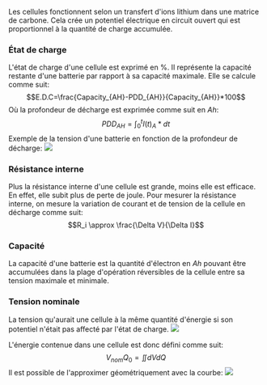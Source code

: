 Les cellules fonctionnent selon un transfert d'ions lithium dans une matrice de carbone. Cela crée un potentiel électrique en circuit ouvert qui est proportionnel à la quantité de charge accumulée. 

### État de charge
L'état de charge d'une cellule est exprimé en %. Il représente la capacité restante d'une batterie par rapport à sa capacité maximale. Elle se calcule comme suit:
$$E.D.C=\frac{Capacity_{AH}-PDD_{AH}}{Capacity_{AH}}*100$$
Où la profondeur de décharge est exprimée comme suit en $Ah$: $$PDD_{AH}=\int_0^t{I(t)_A*dt}$$
Exemple de la tension d'une batterie en fonction de la profondeur de décharge:
![](Images/Pasted%20image%2020250701103643.png)

### Résistance interne
Plus la résistance interne d'une cellule est grande, moins elle est efficace. En effet, elle subit plus de perte de joule. Pour mesurer la résistance interne, on mesure la variation de courant et de tension de la cellule en décharge comme suit:
$$R_i \approx \frac{\Delta V}{\Delta I}$$
### Capacité
La capacité d'une batterie est la quantité d'électron en $Ah$ pouvant être accumulées dans la plage d'opération réversibles de la cellule entre sa tension maximale et minimale. 

### Tension nominale
La tension qu'aurait une cellule à la même quantité d'énergie si son potentiel n'était pas affecté par l'état de charge.
![](Images/Pasted%20image%2020250701105804.png)

L'énergie contenue dans une cellule est donc défini comme suit:
$$V_{nom}Q_0=\iint{dVdQ}$$
Il est possible de l'approximer géométriquement avec la courbe:
![](Images/Pasted%20image%2020250701110337.png)

